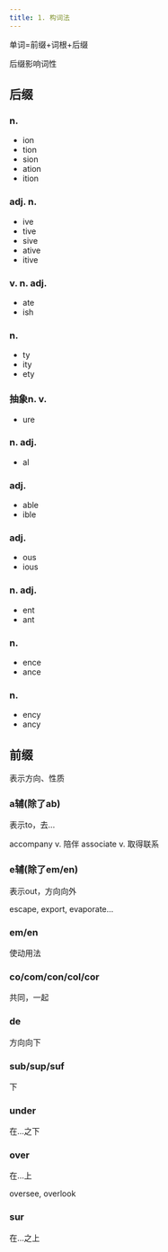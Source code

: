 ```yaml
---
title: 1. 构词法
---
```


单词=前缀+词根+后缀

后缀影响词性

## 后缀

### n.
+ ion
+ tion
+ sion
+ ation
+ ition

### adj. n.
+ ive
+ tive
+ sive
+ ative
+ itive

### v. n. adj.
+ ate
+ ish

### n.
+ ty
+ ity
+ ety

### 抽象n. v.
+ ure

### n. adj.
+ al

### adj.
+ able
+ ible

### adj.
+ ous
+ ious

### n. adj.
+ ent
+ ant

### n.
+ ence
+ ance

### n.
+ ency
+ ancy 

## 前缀

表示方向、性质

### a辅(除了ab)
表示to，去...

accompany v. 陪伴
associate v. 取得联系

### e辅(除了em/en)
表示out，方向向外

escape, export, evaporate...

### em/en
使动用法

### co/com/con/col/cor
共同，一起

### de
方向向下

### sub/sup/suf
下

### under
在...之下

### over
在...上

oversee, overlook

### sur
在...之上